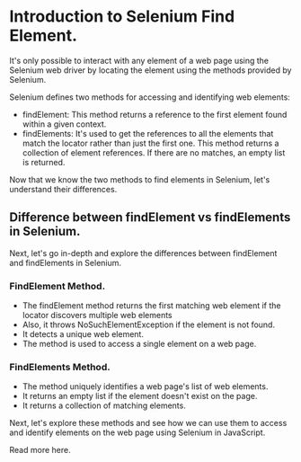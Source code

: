 # Introduction to Selenium Find Element.

It's only possible to interact with any element of a web page using the Selenium web driver by locating the element using the methods provided by Selenium.

Selenium defines two methods for accessing and identifying web elements:

- findElement: This method returns a reference to the first element found within a given context.
- findElements: It's used to get the references to all the elements that match the locator rather than just the first one. This method returns a collection of element references. If there are no matches, an empty list is returned.

Now that we know the two methods to find elements in Selenium, let's understand their differences.

## Difference between findElement vs findElements in Selenium.

Next, let's go in-depth and explore the differences between findElement and findElements in Selenium.

### FindElement Method.

- The findElement method returns the first matching web element if the locator discovers multiple web elements
- Also, it throws NoSuchElementException if the element is not found.
- It detects a unique web element.
- The method is used to access a single element on a web page.

### FindElements Method.

- The method uniquely identifies a web page's list of web elements.
- It returns an empty list if the element doesn't exist on the page.
- It returns a collection of matching elements.

Next, let's explore these methods and see how we can use them to access and identify elements on the web page using Selenium in JavaScript.

Read more here.
